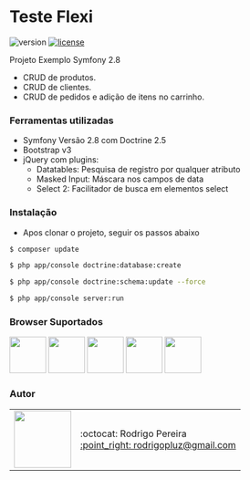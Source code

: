 Teste Flexi
======

![version](https://img.shields.io/badge/version-1.0.0-blue.svg) 
[![license](https://img.shields.io/apm/l/vim-mode.svg)](LICENSE)

Projeto Exemplo Symfony 2.8
  - CRUD de produtos.
  - CRUD de clientes.
  - CRUD de pedidos e adição de itens no carrinho.
  
### Ferramentas utilizadas

  - Symfony Versão 2.8 com Doctrine 2.5
  - Bootstrap v3
  - jQuery com plugins:
    - Datatables: Pesquisa de registro por qualquer atributo
    - Masked Input: Máscara nos campos de data
    - Select 2: Facilitador de busca em elementos select
  
### Instalação

  - Apos clonar o projeto, seguir os passos abaixo

```sh
$ composer update
```
```sh
$ php app/console doctrine:database:create
```
```sh
$ php app/console doctrine:schema:update --force
```
```sh
$ php app/console server:run
```

### Browser Suportados

<img src="https://s3.amazonaws.com/creativetim_bucket/github/browser/chrome.png" width="64" height="64"> <img src="https://s3.amazonaws.com/creativetim_bucket/github/browser/firefox.png" width="64" height="64"> <img src="https://s3.amazonaws.com/creativetim_bucket/github/browser/edge.png" width="64" height="64"> <img src="https://s3.amazonaws.com/creativetim_bucket/github/browser/safari.png" width="64" height="64"> <img src="https://s3.amazonaws.com/creativetim_bucket/github/browser/opera.png" width="64" height="64">

### Autor

<table>
  <tr>
    <td>
      <img src="https://avatars2.githubusercontent.com/u/8739638?s=460&v=4" width="100">
    </td>
    <td>
      :octocat: Rodrigo Pereira<br />
      <a href="mailto:rodrigopluz@gmail.com">:point_right: rodrigopluz@gmail.com</a><br />
    </td>
  </tr>
</table>